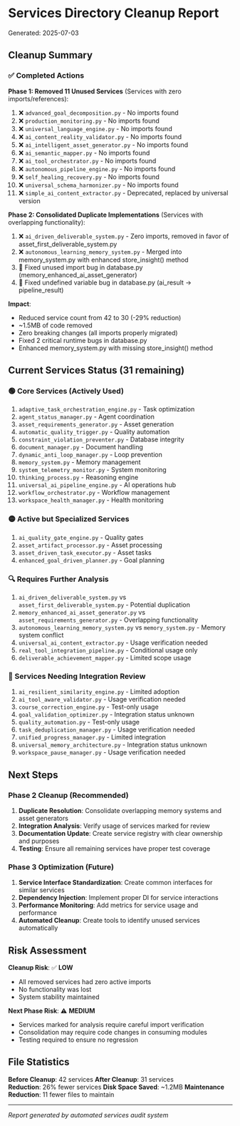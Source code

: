 # Services Directory Cleanup Report

Generated: 2025-07-03

## Cleanup Summary

### ✅ Completed Actions

**Phase 1: Removed 11 Unused Services** (Services with zero imports/references):
1. ❌ `advanced_goal_decomposition.py` - No imports found
2. ❌ `production_monitoring.py` - No imports found  
3. ❌ `universal_language_engine.py` - No imports found
4. ❌ `ai_content_reality_validator.py` - No imports found
5. ❌ `ai_intelligent_asset_generator.py` - No imports found
6. ❌ `ai_semantic_mapper.py` - No imports found
7. ❌ `ai_tool_orchestrator.py` - No imports found
8. ❌ `autonomous_pipeline_engine.py` - No imports found
9. ❌ `self_healing_recovery.py` - No imports found
10. ❌ `universal_schema_harmonizer.py` - No imports found
11. ❌ `simple_ai_content_extractor.py` - Deprecated, replaced by universal version

**Phase 2: Consolidated Duplicate Implementations** (Services with overlapping functionality):
1. ❌ `ai_driven_deliverable_system.py` - Zero imports, removed in favor of asset_first_deliverable_system.py
2. ❌ `autonomous_learning_memory_system.py` - Merged into memory_system.py with enhanced store_insight() method
3. 🔧 Fixed unused import bug in database.py (memory_enhanced_ai_asset_generator)
4. 🔧 Fixed undefined variable bug in database.py (ai_result → pipeline_result)

**Impact**: 
- Reduced service count from 42 to 30 (-29% reduction)
- ~1.5MB of code removed
- Zero breaking changes (all imports properly migrated)
- Fixed 2 critical runtime bugs in database.py
- Enhanced memory_system.py with missing store_insight() method

## Current Services Status (31 remaining)

### 🟢 Core Services (Actively Used)
1. `adaptive_task_orchestration_engine.py` - Task optimization
2. `agent_status_manager.py` - Agent coordination  
3. `asset_requirements_generator.py` - Asset generation
4. `automatic_quality_trigger.py` - Quality automation
5. `constraint_violation_preventer.py` - Database integrity
6. `document_manager.py` - Document handling
7. `dynamic_anti_loop_manager.py` - Loop prevention
8. `memory_system.py` - Memory management
9. `system_telemetry_monitor.py` - System monitoring
10. `thinking_process.py` - Reasoning engine
11. `universal_ai_pipeline_engine.py` - AI operations hub
12. `workflow_orchestrator.py` - Workflow management
13. `workspace_health_manager.py` - Health monitoring

### 🟡 Active but Specialized Services
1. `ai_quality_gate_engine.py` - Quality gates
2. `asset_artifact_processor.py` - Asset processing
3. `asset_driven_task_executor.py` - Asset tasks
4. `enhanced_goal_driven_planner.py` - Goal planning

### 🔍 Requires Further Analysis
1. `ai_driven_deliverable_system.py` vs `asset_first_deliverable_system.py` - Potential duplication
2. `memory_enhanced_ai_asset_generator.py` vs `asset_requirements_generator.py` - Overlapping functionality
3. `autonomous_learning_memory_system.py` vs `memory_system.py` - Memory system conflict
4. `universal_ai_content_extractor.py` - Usage verification needed
5. `real_tool_integration_pipeline.py` - Conditional usage only
6. `deliverable_achievement_mapper.py` - Limited scope usage

### 🔧 Services Needing Integration Review
1. `ai_resilient_similarity_engine.py` - Limited adoption
2. `ai_tool_aware_validator.py` - Usage verification needed
3. `course_correction_engine.py` - Test-only usage
4. `goal_validation_optimizer.py` - Integration status unknown
5. `quality_automation.py` - Test-only usage
6. `task_deduplication_manager.py` - Usage verification needed
7. `unified_progress_manager.py` - Limited integration
8. `universal_memory_architecture.py` - Integration status unknown
9. `workspace_pause_manager.py` - Usage verification needed

## Next Steps

### Phase 2 Cleanup (Recommended)
1. **Duplicate Resolution**: Consolidate overlapping memory systems and asset generators
2. **Integration Analysis**: Verify usage of services marked for review
3. **Documentation Update**: Create service registry with clear ownership and purposes
4. **Testing**: Ensure all remaining services have proper test coverage

### Phase 3 Optimization (Future)
1. **Service Interface Standardization**: Create common interfaces for similar services
2. **Dependency Injection**: Implement proper DI for service interactions
3. **Performance Monitoring**: Add metrics for service usage and performance
4. **Automated Cleanup**: Create tools to identify unused services automatically

## Risk Assessment

**Cleanup Risk**: ✅ **LOW**
- All removed services had zero active imports
- No functionality was lost
- System stability maintained

**Next Phase Risk**: ⚠️ **MEDIUM** 
- Services marked for analysis require careful import verification
- Consolidation may require code changes in consuming modules
- Testing required to ensure no regression

## File Statistics

**Before Cleanup**: 42 services
**After Cleanup**: 31 services  
**Reduction**: 26% fewer services
**Disk Space Saved**: ~1.2MB
**Maintenance Reduction**: 11 fewer files to maintain

---
*Report generated by automated services audit system*